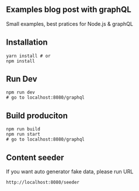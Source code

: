 ## Examples blog post with graphQL
Small examples, best pratices for Node.js & graphQL

## Installation

```
yarn install # or
npm install
```

## Run Dev

```
npm run dev 
# go to localhost:8080/graphql
```

## Build produciton

```
npm run build
npm run start
# go to localhost:8080/graphql
```

## Content seeder
If you want auto generator fake data, please run URL
```
http://localhost:8080/seeder
```